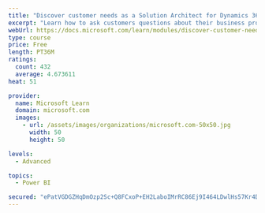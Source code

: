 ```yaml
---
title: "Discover customer needs as a Solution Architect for Dynamics 365 and Power Platform"
excerpt: "Learn how to ask customers questions about their business processes and feature requirements to create a viable solution."
webUrl: https://docs.microsoft.com/learn/modules/discover-customer-needs/
type: course
price: Free
length: PT36M
ratings:
  count: 432
  average: 4.673611
heat: 51

provider:
  name: Microsoft Learn
  domain: microsoft.com
  images:
    - url: /assets/images/organizations/microsoft.com-50x50.jpg
      width: 50
      height: 50

levels:
  - Advanced

topics:
  - Power BI

secured: "ePatVGDGZHqDmOzp2Sc+Q8FCxoP+EH2LaboIMrRC86Ej9I464LDwlHs57Kr4DBe8Jz8UITfXzf1PXLJSe42eDI0JHevpJU2AqH9XI25NRKMw+PWpCEBoho4jhoe4ysUYv5NepQInsDumUUDUUV2lcfnZyYUbdy3uTJ9buEGJOuEAdt7nLNPOl44TldWVw2nwbJlxWxfbkSgc1QcQJcNHFSW2Mnm5ke81A8PzpGnO3VMz3L/8k/VRzeJTyxTMukHOUog3/MbQXyBvIUOlNwfnjNAQ44F4qLA7UiIKLJUx5d4/P9XWcOdpRohGcu/vEL8y5bXIvRH1o/7y3JLhrb4OIErPh5SZRFDYO88ln1dtNdJFKGfvXSfVNtu8vvou9mxASqCjkLvJaRTTHy0DvVZV+x3ogKmuxujicRMInYt2GV8=;MeqLUa8etEB4HiXXyFhFFA=="
---
```


